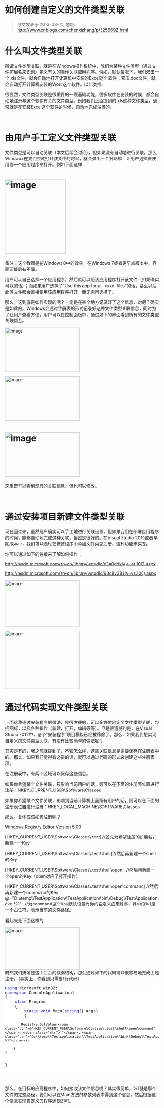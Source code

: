 # 如何创建自定义的文件类型关联 
> 原文发表于 2013-08-14, 地址: http://www.cnblogs.com/chenxizhang/p/3256692.html 


<h1>什么叫文件类型关联</h1> <p>所谓文件类型关联，就是在Windows操作系统中，我们为某种文件类型（通过文件扩展名来识别）定义有关的操作关联应用程序。例如，默认情况下，我们双击一个.xls文件，就会自动地打开计算机中安装的Excel这个软件；双击.doc文件，就会自动打开计算机安装的Word这个软件。以此类推。</p> <p>很显然，文件类型关联是很重要的一项基础功能，很多软件在安装的时候，都会自动地注册与这个软件有关的文件类型。例如我们上面提到的.xls这种文件类型，通常就是在安装Excel这个软件的时候，自动地完成注册的。</p> <p>&nbsp;</p> <h1>由用户手工定义文件类型关联</h1> <p>文件类型是可以自动关联（本文后续会讨论），但如果没有自动地进行关联，那么Windows在我们尝试打开该文件的时候，就会弹出一个对话框，让用户选择要使用哪一个应用程序来打开。例如下面这样</p> <h1><a href="http://images.cnitblog.com/blog/9072/201308/14105405-94664f1cc52046baab99ebc63188e006.png"><img title="image" border="0" alt="image" src="http://images.cnitblog.com/blog/9072/201308/14105405-3cdea61e686a473590aeeff79cf9bee5.png" width="199" height="244"></a></h1> <p>备注：这个截图是在Windows 8中的效果，在Windows 7或者更早点版本中，界面可能略有不同。</p> <p>用户可以自己选择一个应用程序，然后就可以用该应用程序打开该文件（如果确实可以的话）；而如果用户选择了“Use this app for all .xxxx&nbsp; files”的话，那么以后此类文件都会直接使用该应用程序打开，而无需再选择了。</p> <p>那么，这到底是如何实现的呢？一定是在某个地方记录好了这个信息，对吧？确实是如此的，Windows会通过注册表的形式记录好这种文件类型关联信息，同时为了让用户查看方便，用户可以在控制面板中，通过如下的界面看到所有的文件类型关联信息。</p> <p><a href="http://images.cnitblog.com/blog/9072/201308/14105405-8cea9528cabc4956b3dd30000c98c083.png"><img title="image" border="0" alt="image" src="http://images.cnitblog.com/blog/9072/201308/14105406-5488dd6955854c398bcf81f6841104ae.png" width="244" height="145"></a></p> <p><a href="http://images.cnitblog.com/blog/9072/201308/14105407-518093db0c18454f9f524cf17f3a8a37.png"><img title="image" border="0" alt="image" src="http://images.cnitblog.com/blog/9072/201308/14105408-09b15343950a451cb23b536e55dec789.png" width="244" height="145"></a></p> <h1><a href="http://images.cnitblog.com/blog/9072/201308/14105410-d6874f61a3cb44bd88fb3a8f039252da.png"><img title="image" border="0" alt="image" src="http://images.cnitblog.com/blog/9072/201308/14105411-e1bc74af88f24dae9a0cf48e703ae49a.png" width="244" height="145"></a></h1> <p>这里既可以看到现有的关联信息，但也可以修改。</p> <p>&nbsp;</p> <h1>通过安装项目新建文件类型关联</h1> <p>现在回过来，虽然用户确实可以手工地进行关联设置，但如果我们在部署应用程序的时候，能够自动地完成这种关联，当然是很好的。在Visual Studio 2010或者早期版本中，我们可以通过在安装程序中添加文件类型注册，这种功能来实现。</p> <p>你可以通过如下的链接来了解如何操作：</p> <p><a href="http://msdn.microsoft.com/zh-cn/library/vstudio/s3a0ddk6(v=vs.100).aspx">http://msdn.microsoft.com/zh-cn/library/vstudio/s3a0ddk6(v=vs.100).aspx</a></p> <p><a href="http://msdn.microsoft.com/zh-cn/library/vstudio/93c8y383(v=vs.100).aspx">http://msdn.microsoft.com/zh-cn/library/vstudio/93c8y383(v=vs.100).aspx</a></p> <p><a href="http://images.cnitblog.com/blog/9072/201308/14105414-9836dd4556fc45ac8c69d4fc2f1c0c06.png"><img title="image" border="0" alt="image" src="http://images.cnitblog.com/blog/9072/201308/14105414-e7318680c4f146f8a3aba4f062bd08f4.png" width="244" height="151"></a></p> <p><a href="http://images.cnitblog.com/blog/9072/201308/14105418-f3834192f6684266bd5adac44a5f447d.png"><img title="image" border="0" alt="image" src="http://images.cnitblog.com/blog/9072/201308/14105418-2790dce133de40a6b3a91756947b0aa8.png" width="244" height="191"></a></p> <h1>通过代码实现文件类型关联</h1> <p>上面这种通过安装程序的做法，是很方便的，可以全方位地定义文件类型关联，包括图标，以及各种操作（新建，打开，编辑等等）。但是很遗憾的是，在Visual Studio 2012中，这个“安装程序”项目模板已经被移除了。那么，如果我们想实现自定义的文件类型关联，有没有比较简单的做法呢？</p> <p>其实是有的，我之前就提到了，不管怎么样，这些关联信息是需要保存在注册表中的。那么，如果我们觉得有必要的话，就可以通过代码的形式来创建这些注册表项。</p> <p>在注册表中，有两个区域可以保存这些信息。</p> <p>如果你希望某个文件关联，只影响当前用户的话，则可以在下面的注册表位置进行注册：HKEY_CURRENT_USER\Software\Classes</p> <p>如果你希望某个文件关联，影响到当前计算机上面所有用户的话，则可以在下面的注册表位置进行注册：HKEY_LOCAL_MACHINE\SOFTWARE\Classes</p> <p>那么，具体应该如何注册呢？</p> <p>Windows Registry Editor Version 5.00</p> <p>[HKEY_CURRENT_USER\Software\Classes\.test] //首先为希望注册的扩展名，新建一个Key</p> <p>[HKEY_CURRENT_USER\Software\Classes\.test\shell] //然后再新建一个shell的Key</p> <p>[HKEY_CURRENT_USER\Software\Classes\.test\shell\open]&nbsp; //然后再新建一个open的Key（open对应了打开操作）</p> <p>[HKEY_CURRENT_USER\Software\Classes\.test\shell\open\command] //然后再新建一个command的Key<br>@="D:\\temp\\TestApplication\\TestApplication\\bin\\Debug\\TestApplication.exe %1"&nbsp;&nbsp; //为command这个Key默认设置为你的自定义应用程序，其中的%1是一个占位符，表示当前的文件路径。</p> <p>看起来是下面这样的</p> <p><a href="http://images.cnitblog.com/blog/9072/201308/14105420-facf25482df64fc4a0dc0911a012f770.png"><img title="image" border="0" alt="image" src="http://images.cnitblog.com/blog/9072/201308/14105421-24b8a1e0585d4fbcbfac0b101e8e1d29.png" width="244" height="137"></a><br>既然我们搞清楚这个后台的数据结构，那么通过如下的代码可以很容易地完成上述注册。（事实上，你看到只需要1行代码）</p><pre class="csharpcode">
<span class="kwrd">using</span> Microsoft.Win32;
<span class="kwrd">namespace</span> ConsoleApplication1
{
    <span class="kwrd">class</span> Program
    {
        <span class="kwrd">static</span> <span class="kwrd">void</span> Main(<span class="kwrd">string</span>[] args)
        {


            Registry.SetValue(<span class="str">@"HKEY_CURRENT_USER\Software\Classes\.test\shell\open\command"</span>, <span class="str">""</span>, <span class="str">"D:\\temp\\TestApplication\\TestApplication\\bin\\Debug\\TestApplication.exe %1"</span>);

        }
    }
}
</pre>
<style type="text/css">.csharpcode, .csharpcode pre
{
	font-size: small;
	color: black;
	font-family: consolas, "Courier New", courier, monospace;
	background-color: #ffffff;
	/*white-space: pre;*/
}
.csharpcode pre { margin: 0em; }
.csharpcode .rem { color: #008000; }
.csharpcode .kwrd { color: #0000ff; }
.csharpcode .str { color: #006080; }
.csharpcode .op { color: #0000c0; }
.csharpcode .preproc { color: #cc6633; }
.csharpcode .asp { background-color: #ffff00; }
.csharpcode .html { color: #800000; }
.csharpcode .attr { color: #ff0000; }
.csharpcode .alt 
{
	background-color: #f4f4f4;
	width: 100%;
	margin: 0em;
}
.csharpcode .lnum { color: #606060; }
</style>

<p>&nbsp;</p>
<p>那么，在目标的应用程序中，如何接收该文件信息呢？其实很简单，%1就是那个文件的完整路径，我们可以在Main方法的参数列表中得到这个信息，然后根据这个信息实现自定义的程序逻辑即可。</p>